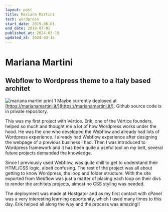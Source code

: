 ```yaml
---
layout: post
title: Mariana Martini
tech: wordpress
start_date: 2019-06-01
end_date: 2019-07-01
published_at: 2024-03-15
updated_at: 2024-03-15
---
```

# Mariana Martini
## Webflow to Wordpress theme to a Italy based architet
![mariana martini print 1](/assets/img/projects/mariana-martini.png)
Maybe currently deployed at [https://marianamartini.it/](https://marianamartini.it/).
Github source code is in private repository.

This was my first project with Vértice. Erik, one of the Vértice founders, helped so much and thought me a lot of how Wordpress works under the hood. He was the one who developed the Webflow and already had lots of Wordpress experience. I already had Webflow experience after designing the webpage of a previous business I had. Then I was introduced to Wordpress framework and it has been quite a useful tool on my belt, several future projects demanded the knowledge.

Since I previously used Webflow, was quite chill to get to understand their HTML/CSS logic, albeit confusing. The rest of the project was all about getting to know Wordpress, the loop and folder structure. With the site exported from Webflow was just a matter of placing each loop on their divs to render the architets projects, almost no CSS styling was needed.

The deployment was made at Hostgator and as my first contact with cPanel was a very interesting learning opportunity, which I used many times to this day. Erik helped all along the way and the process was amazing!!
